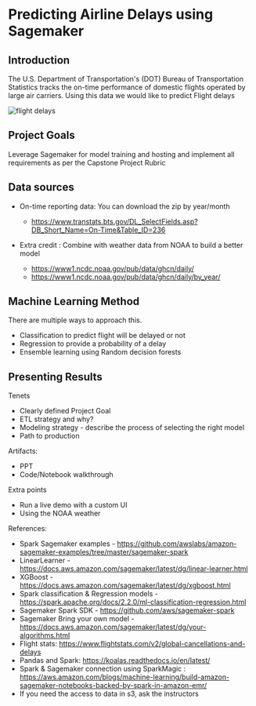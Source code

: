 # Predicting Airline Delays using Sagemaker

## Introduction
The U.S. Department of Transportation's (DOT) Bureau of Transportation Statistics tracks the on-time performance of domestic flights operated by large air carriers. Using this data we would like to predict Flight delays

![flight delays](https://user-images.githubusercontent.com/1559391/56873334-3c3d4e00-69f7-11e9-8ed6-7f585bae5361.png)

## Project Goals
Leverage Sagemaker for model training and hosting and implement all requirements as per the Capstone Project Rubric

## Data sources
- On-time reporting data: You can download the zip by year/month
  - https://www.transtats.bts.gov/DL_SelectFields.asp?DB_Short_Name=On-Time&Table_ID=236


- Extra credit : Combine with weather data from NOAA to build a better model
  - https://www1.ncdc.noaa.gov/pub/data/ghcn/daily/
  - https://www1.ncdc.noaa.gov/pub/data/ghcn/daily/by_year/

## Machine Learning Method
There are multiple ways to approach this. 
- Classification to predict flight will be delayed or not
- Regression to provide a probability of a delay
- Ensemble learning using Random decision forests

## Presenting Results
Tenets
- Clearly defined Project Goal
- ETL strategy and why?
- Modeling strategy - describe the process of selecting the right model
- Path to production

Artifacts:
- PPT
- Code/Notebook walkthrough

Extra points
- Run a live demo with a custom UI 
- Using the NOAA weather

References:
- Spark Sagemaker examples - https://github.com/awslabs/amazon-sagemaker-examples/tree/master/sagemaker-spark
- LinearLearner - https://docs.aws.amazon.com/sagemaker/latest/dg/linear-learner.html
- XGBoost - https://docs.aws.amazon.com/sagemaker/latest/dg/xgboost.html
- Spark classification & Regression models - https://spark.apache.org/docs/2.2.0/ml-classification-regression.html
- Sagemaker Spark SDK - https://github.com/aws/sagemaker-spark
- Sagemaker Bring your own model -https://docs.aws.amazon.com/sagemaker/latest/dg/your-algorithms.html
- Flight stats: https://www.flightstats.com/v2/global-cancellations-and-delays
- Pandas and Spark: https://koalas.readthedocs.io/en/latest/
- Spark & Sagemaker connection using SparkMagic : https://aws.amazon.com/blogs/machine-learning/build-amazon-sagemaker-notebooks-backed-by-spark-in-amazon-emr/
- If you need the access to data in s3, ask the instructors


